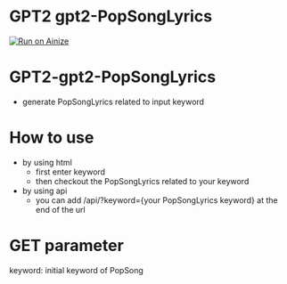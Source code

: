 # GPT2 gpt2-PopSongLyrics
[![Run on Ainize](https://ainize.ai/images/run_on_ainize_button.svg)](https://ainize.web.app/redirect?git_repo=https://github.com/ha-mulan/gpt2-PopSongLyrics)

GPT2-gpt2-PopSongLyrics
=================
* generate PopSongLyrics related to input keyword

 How to use
 ===============
 * by using html
	* first enter keyword
	* then checkout the PopSongLyrics related to your keyword
* by using api
	* you can add /api/?keyword={your PopSongLyrics keyword} at the end of the url
	
GET parameter
=================
keyword: initial keyword of PopSong 
